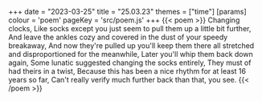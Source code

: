 +++
date = "2023-03-25"
title = "25.03.23"
themes = ["time"]
[params]
  colour = 'poem'
  pageKey = 'src/poem.js'
+++
{{< poem >}}
Changing clocks,
Like socks except you just seem to pull them up a little bit further,
And leave the ankles cozy and covered in the dust of your speedy breakaway,
And now they're pulled up you'll keep them there all stretched and disproportioned for the meanwhile,
Later you'll whip them back down again,
Some lunatic suggested changing the socks entirely,
They must of had theirs in a twist,
Because this has been a nice rhythm for at least 16 years so far,
Can't really verify much further back than that, you see.
{{< /poem >}}